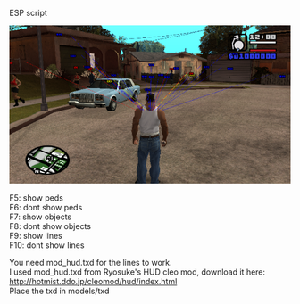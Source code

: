 ESP script  

![preview](/cleo/esp/scrot.png?raw=true)  

F5: show peds  
F6: dont show peds  
F7: show objects  
F8: dont show objects  
F9: show lines  
F10: dont show lines  
  
You need mod_hud.txd for the lines to work.  
I used mod_hud.txd from Ryosuke's HUD cleo mod, download it here: http://hotmist.ddo.jp/cleomod/hud/index.html  
Place the txd in models/txd  


